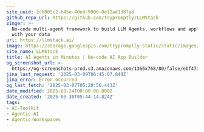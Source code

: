 ```yaml
---
site_uuid: 2cb805c2-b45e-40ed-990d-0e12ad1387ad
github_repo_url: https://github.com/trypromptly/LLMStack
zinger: >-
  No-code multi-agent framework to build LLM Agents, workflows and applications
  with your data
url: https://llmstack.ai/
image: https://storage.googleapis.com/trypromptly-static/static/images/opengraph.jpg
site_name: LLMStack
title: AI Agents in Minutes | No-code AI App Builder
og_screenshot_url: >-
  https://og-screenshots-prod.s3.amazonaws.com/1366x768/80/false/ebf4732dafc499920ac4f1f449082010d6371835b71c8280ab8788ef84074bb3.jpeg
jina_last_request: '2025-03-09T06:45:07.848Z'
jina_error: Error occurred
og_last_fetch: '2025-03-07T05:20:56.443Z'
date_modified: 2025-03-24T00:00:00.000Z
date_created: '2025-03-30T05:44:14.824Z'
tags:
- AI-Toolkit
- Agentic-AI
- Agentic-Workspaces
---
```





































































































































































































































































































































































































































